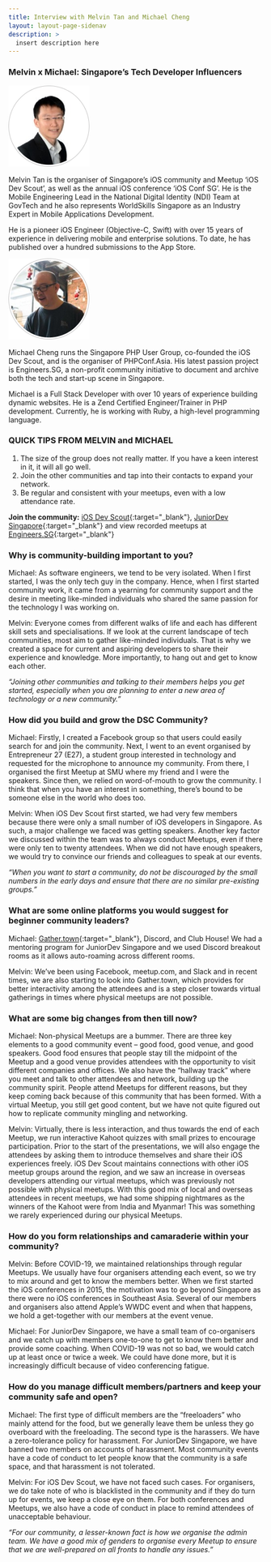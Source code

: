 ```yaml
---
title: Interview with Melvin Tan and Michael Cheng
layout: layout-page-sidenav
description: >
  insert description here
---
```


### Melvin x Michael: Singapore’s Tech Developer Influencers

<div class="card-grid-container grid-25rem">
  <div div class="sgds-card">
    <div class="sgds-card-content">
      <img class="has-text-center is-pulled-left" src="/assets/img/building-a-community-interview-melvin-tan.png" alt="Picture of Melvin Tan">
		<div class="has-text-center margin-right--sm is-pulled-right">
	  <p>
	    Melvin Tan is the organiser of Singapore’s iOS community and Meetup ‘iOS Dev Scout’, as well as the annual iOS conference ‘iOS Conf SG’. He is the Mobile Engineering Lead in the National Digital Identity (NDI) Team at GovTech and he also represents WorldSkills Singapore as an Industry Expert in Mobile Applications Development.
	  </p>
	  <p>
		He is a pioneer iOS Engineer (Objective-C, Swift) with over 15 years of experience in delivering mobile and enterprise solutions. To date, he has published over a hundred submissions to the App Store.
	  </p>
		</div>
	</div>
  </div>

  <div div class="sgds-card">
    <div class="sgds-card-content">
      <img class="has-text-center is-pulled-left" src="/assets/img/building-a-community-interview-michael-cheng.png" alt="Picture of Michael Cheng">
	  <div class="has-text-center margin-right--sm is-pulled-right">
	  <p>
	    Michael Cheng runs the Singapore PHP User Group, co-founded the iOS Dev Scout, and is the organiser of PHPConf.Asia. His latest passion project is Engineers.SG, a non-profit community initiative to document and archive both the tech and start-up scene in Singapore.
	  </p>
      <p>
    	Michael is a Full Stack Developer with over 10 years of experience building dynamic websites. He is a Zend Certified Engineer/Trainer in PHP development. Currently, he is working with Ruby, a high-level programming language.
      </p>
	  </div>
    </div>

  </div>
</div>

### QUICK TIPS FROM MELVIN and MICHAEL

1. The size of the group does not really matter. If you have a keen interest in it, it will all go well.
2. Join the other communities and tap into their contacts to expand your network.
3. Be regular and consistent with your meetups, even with a low attendance rate.

**Join the community:** [iOS Dev Scout](https://www.meetup.com/Singapore-iOS-Dev-Scout-Meetup/){:target="\_blank"}, [JuniorDev Singapore](https://www.meetup.com/Junior-Developers-Singapore/){:target="\_blank"} and view recorded meetups at [Engineers.SG](https://engineers.sg/){:target="\_blank"}

### Why is community-building important to you?

Michael: As software engineers, we tend to be very isolated. When I first started, I was the only tech guy in the company. Hence, when I first started community work, it came from a yearning for community support and the desire in meeting like-minded individuals who shared the same passion for the technology I was working on.

Melvin: Everyone comes from different walks of life and each has different skill sets and specialisations. If we look at the current landscape of tech communities, most aim to gather like-minded individuals. That is why we created a space for current and aspiring developers to share their experience and knowledge. More importantly, to hang out and get to know each other.

<p class="has-text-center"><i>“Joining other communities and talking to their members helps you get started, especially when you are planning to enter a new area of technology or a new community.”</i></p>

### How did you build and grow the DSC Community?

Michael: Firstly, I created a Facebook group so that users could easily search for and join the community. Next, I went to an event organised by Entrepreneur 27 (E27), a student group interested in technology and requested for the microphone to announce my community. From there, I organised the first Meetup at SMU where my friend and I were the speakers. Since then, we relied on word-of-mouth to grow the community. I think that when you have an interest in something, there’s bound to be someone else in the world who does too.

Melvin: When iOS Dev Scout first started, we had very few members because there were only a small number of iOS developers in Singapore. As such, a major challenge we faced was getting speakers. Another key factor we discussed within the team was to always conduct Meetups, even if there were only ten to twenty attendees. When we did not have enough speakers, we would try to convince our friends and colleagues to speak at our events.

<p class="has-text-center"><i>“When you want to start a community, do not be discouraged by the small numbers in the early days and ensure that there
are no similar pre-existing groups.”</i></p>

### What are some online platforms you would suggest for beginner community leaders?

Michael: [Gather.town](https://gather.town/){:target="\_blank"}, Discord, and Club House! We had a mentoring program for JuniorDev Singapore and we used Discord breakout rooms as it allows auto-roaming across different rooms.

Melvin: We’ve been using Facebook, meetup.com, and Slack and in recent times, we are also starting to look into Gather.town, which provides for better interactivity among the attendees and is a step closer towards virtual gatherings in times where physical meetups are not possible.

### What are some big changes from then till now?

Michael: Non-physical Meetups are a bummer. There are three key elements to a good community event – good food, good venue, and good speakers. Good food ensures that people stay till the midpoint of the Meetup and a good venue provides attendees with the opportunity to visit different companies and offices. We also have the “hallway track” where you meet and talk to other attendees and network, building up the community spirit. People attend Meetups for different reasons, but they keep coming back because of this community that has been formed. With a virtual Meetup, you still get good content, but we have not quite figured out how to replicate community mingling and networking.

Melvin: Virtually, there is less interaction, and thus towards the end of each Meetup, we run interactive Kahoot quizzes with small prizes to encourage participation. Prior to the start of the presentations, we will also engage the attendees by asking them to introduce themselves and share their iOS experiences freely. iOS Dev Scout maintains connections with other iOS meetup groups around the region, and we saw an increase in overseas developers attending our virtual meetups, which was previously not possible with physical meetups. With this good mix of local and overseas attendees in recent meetups, we had some shipping nightmares as the winners of the Kahoot were from India and Myanmar! This was something we rarely experienced during our physical Meetups.

### How do you form relationships and camaraderie within your community?

Melvin: Before COVID-19, we maintained relationships through regular Meetups. We usually have four organisers attending each event, so we try to mix around and get to know the members better. When we first started the iOS conferences in 2015, the motivation was to go beyond Singapore as there were no iOS conferences in Southeast Asia. Several of our members and organisers also attend Apple’s WWDC event and when that happens, we hold a get-together with our members at the event venue.

Michael: For JuniorDev Singapore, we have a small team of co-organisers and we catch up with members one-to-one to get to know them better and provide some coaching. When COVID-19 was not so bad, we would catch up at least once or twice a week. We could have done more, but it is increasingly difficult because of video conferencing fatigue.

### How do you manage difficult members/partners and keep your community safe and open?

Michael: The first type of difficult members are the “freeloaders” who mainly attend for the food, but we generally leave them be unless they go overboard with the freeloading. The second type is the harassers. We have a zero-tolerance policy for harassment. For JuniorDev Singapore, we have banned two members on accounts of harassment. Most community events have a code of conduct to let people know that the community is a safe space, and that harassment is not tolerated.

Melvin: For iOS Dev Scout, we have not faced such cases. For organisers, we do take note of who is blacklisted in the community and if they do turn up for events, we keep a close eye on them. For both conferences and Meetups, we also have a code of conduct in place to remind attendees of unacceptable behaviour.

<p class="has-text-center"><i>“For our community, a lesser-known fact is how we organise the admin team. We have a good mix of genders to organise every Meetup to ensure that we are well-prepared on all fronts to handle any issues.”</i></p>
